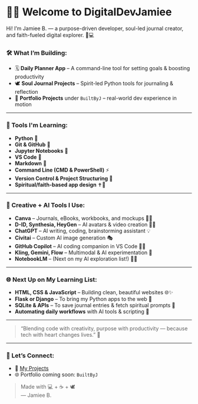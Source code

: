 # 👩‍💻 Welcome to DigitalDevJamiee

Hi! I’m Jamiee B. — a purpose-driven developer, soul-led journal creator, and faith-fueled digital explorer. 🌿💻

### 🛠️ What I’m Building:
- 🗓️ **Daily Planner App** – A command-line tool for setting goals & boosting productivity
- 🕊️ **Soul Journal Projects** – Spirit-led Python tools for journaling & reflection
- 🚀 **Portfolio Projects** under `BuiltByJ` – real-world dev experience in motion

---

### 🔧 Tools I'm Learning:
- **Python** 🐍  
- **Git & GitHub** 🔗  
- **Jupyter Notebooks** 📓  
- **VS Code** 🎨  
- **Markdown** 📝  
- **Command Line (CMD & PowerShell)** ⚡  
- **Version Control & Project Structuring** 🧭  
- **Spiritual/faith-based app design** ✝️💫  

---

### 🧠 Creative + AI Tools I Use:
- **Canva** – Journals, eBooks, workbooks, and mockups 🎨📘  
- **D-ID, Synthesia, HeyGen** – AI avatars & video creation 🎥🤖  
- **ChatGPT** – AI writing, coding, brainstorming assistant 💡  
- **Civitai** – Custom AI image generation 🎭  
- **GitHub Copilot** – AI coding companion in VS Code 🧞‍♂️  
- **Kling, Gemini, Flow** – Multimodal & AI experimentation 🧬  
- **NotebookLM** – (Next on my AI exploration list!) 📓🤖  

---

### 🌐 Next Up on My Learning List:
- **HTML, CSS & JavaScript** – Building clean, beautiful websites 🌐✨  
- **Flask or Django** – To bring my Python apps to the web 🚀  
- **SQLite & APIs** – To save journal entries & fetch spiritual prompts 📡  
- **Automating daily workflows** with AI tools & scripting 🔄

---

> “Blending code with creativity, purpose with productivity — because tech with heart changes lives.” 💖

---

### 🙌 Let’s Connect:
- 💼 [My Projects](https://github.com/DigitalDevJamiee?tab=repositories)
- 🌐 Portfolio coming soon: `BuiltByJ`

> Made with 💻 + ☕ + 🕊️  
> — Jamiee B.
